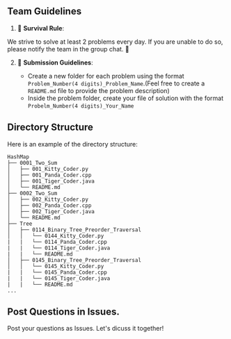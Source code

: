 ## Team Guidelines

1. 🚀 **Survival Rule**: 

We strive to solve at least 2 problems every day. If you are unable to do so, please notify the team in the group chat. 💪

2. 📝 **Submission Guidelines**: 

   - Create a new folder for each problem using the format `Problem_Number(4 digits)_Problem_Name`.(Feel free to create a `README.md` file to provide the problem description)
   - Inside the problem folder, create your file of solution with the format `Probelm_Number(4 digits)_Your_Name`

## Directory Structure

Here is an example of the directory structure:

```
HashMap
├── 0001_Two_Sum
│   ├── 001_Kitty_Coder.py
│   ├── 001_Panda_Coder.cpp
│   ├── 001_Tiger_Coder.java
│   └── README.md
├── 0002_Two_Sum
│   ├── 002_Kitty_Coder.py
│   ├── 002_Panda_Coder.cpp
│   ├── 002_Tiger_Coder.java
│   └── README.md
├── Tree
│   ├── 0114_Binary_Tree_Preorder_Traversal
│   │   └── 0144_Kitty_Coder.py
|   |   └── 0114_Panda_Coder.cpp
|   |   └── 0114_Tiger_Coder.java
|   |   └── README.md
│   ├── 0145_Binary_Tree_Preorder_Traversal
│   │   └── 0145_Kitty_Coder.py
|   |   └── 0145_Panda_Coder.cpp
|   |   └── 0145_Tiger_Coder.java
|   |   └── README.md
...
```

## Post Questions in Issues.

Post your questions as Issues. Let's dicuss it together!
